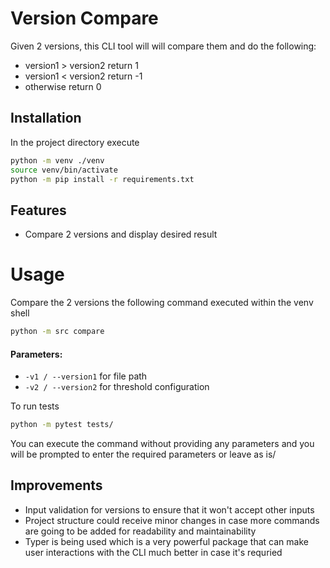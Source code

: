 # Version Compare

Given 2 versions, this CLI tool will will compare them and do the following:
- version1 > version2 return 1
- version1 < version2 return -1
- otherwise return 0


## Installation
In the project directory execute 
```sh
python -m venv ./venv
source venv/bin/activate
python -m pip install -r requirements.txt
```

## Features

- Compare 2 versions and display desired result

# Usage
Compare the 2 versions the following command executed within the venv shell
```sh
python -m src compare
```
#### Parameters:
- ```-v1 / --version1``` for file path
- ```-v2 / --version2``` for threshold configuration

To run tests
```sh
python -m pytest tests/
```
You can execute the command without providing any parameters and you will be prompted to enter the required parameters or leave as is/
## Improvements
- Input validation for versions to ensure that it won't accept other inputs
- Project structure could receive minor changes in case more commands are going to be added for readability and maintainability
- Typer is being used which is a very powerful package that can make user interactions with the CLI much better in case it's requried